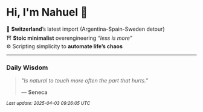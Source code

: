 # Hi, I'm Nahuel :tiger:

📍 **Switzerland**’s latest import (Argentina-Spain-Sweden detour)  
⛩️ **Stoic minimalist** overengineering *“less is more”*  
⚙️ Scripting simplicity to **automate life’s chaos**

---

### Daily Wisdom
> _"Is natural to touch more often the part that hurts."_  
>
> — **Seneca**

<sub>*Last update: 2025-04-03 09:26:05 UTC*</sub>

